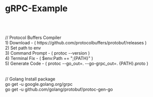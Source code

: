 # gRPC-Example
<br/>
<br/>
<br/>
// Protocol Buffers Compiler <br/>
1) Download  -  ( https://github.com/protocolbuffers/protobuf/releases ) <br/>
2) Set path to env <br/>
3) Command Prompt  -  ( protoc --version ) <br/>
4) Terminal Fix  -  ( $env:Path += ";{PATH}" ) <br/>
5) Generate Code  -  ( protoc --go_out=. --go-grpc_out=. {PATH}.proto ) <br/>
<br/>
<br/>
// Golang Install package <br/>
go get -u google.golang.org/grpc <br/>
go get -u github.com/golang/protobuf/protoc-gen-go <br/>
